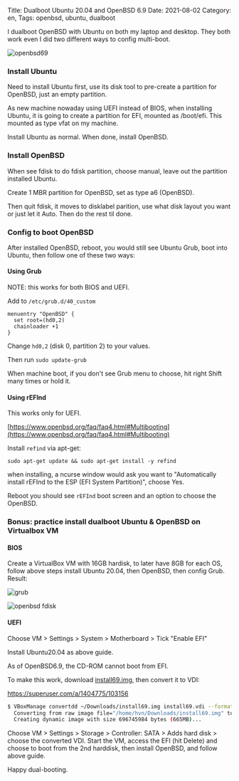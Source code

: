 Title: Dualboot Ubuntu 20.04 and OpenBSD 6.9
Date: 2021-08-02
Category: en,
Tags: openbsd, ubuntu, dualboot

I dualboot OpenBSD with Ubuntu on both my laptop and desktop. They both work even I did two different ways to config multi-boot.

![openbsd69](https://www.openbsd.org/images/puffy69.jpg)

### Install Ubuntu
Need to install Ubuntu first, use its disk tool to pre-create a partition for OpenBSD, just an empty partition.

As new machine nowaday using UEFI instead of BIOS, when installing
Ubuntu, it is going to create a partition for EFI, mounted as /boot/efi. This mounted as type vfat on my machine.

Install Ubuntu as normal.  When done, install OpenBSD.

### Install OpenBSD
When see fdisk to do fdisk partition, choose manual, leave out the partition installed Ubuntu.

Create 1 MBR partition for OpenBSD, set as type a6 (OpenBSD).

Then quit fdisk, it moves to disklabel parition, use what disk layout you want or just let it Auto.
Then do the rest til done.

### Config to boot OpenBSD
After installed OpenBSD, reboot, you would still see Ubuntu Grub, boot into Ubuntu, then follow one of these two ways:

#### Using Grub
NOTE: this works for both BIOS and UEFI.

Add to `/etc/grub.d/40_custom`

```
menuentry "OpenBSD" {
  set root=(hd0,2)
  chainloader +1
}
```

Change `hd0,2` (disk 0, partition 2) to your values.

Then run `sudo update-grub`

When machine boot, if you don't see Grub menu to choose, hit right Shift many times or hold it.

#### Using rEFInd
This works only for UEFI.

[https://www.openbsd.org/faq/faq4.html#Multibooting](https://www.openbsd.org/faq/faq4.html#Multibooting)

Install `refind` via apt-get:

```
sudo apt-get update && sudo apt-get install -y refind
```

when installing, a ncurse window would ask you want to "Automatically install rEFInd to the ESP (EFI System Partition)", choose Yes.

Reboot you should see `rEFInd` boot screen and an option to choose the OpenBSD.

### Bonus: practice install dualboot Ubuntu & OpenBSD on Virtualbox VM

#### BIOS
Create a VirtualBox VM with 16GB hardisk, to later have 8GB for each OS, follow above steps install Ubuntu 20.04, then OpenBSD, then config Grub. Result:

![grub]({static}/images/dualboot.png)

![openbsd fdisk]({static}/images/dualboot_fdisk.png)

#### UEFI
Choose VM > Settings > System > Motherboard > Tick "Enable EFI"

Install Ubuntu20.04 as above guide.

As of OpenBSD6.9, the CD-ROM cannot boot from EFI.

To make this work, download [install69.img](https://cdn.openbsd.org/pub/OpenBSD/6.9/amd64/install69.img), then convert it to VDI:

https://superuser.com/a/1404775/103156
```sh
$ VBoxManage convertdd ~/Downloads/install69.img install69.vdi --format VDI
  Converting from raw image file="/home/hvn/Downloads/install69.img" to file="install69.vdi"...
  Creating dynamic image with size 696745984 bytes (665MB)...
```

Choose VM > Settings > Storage > Controller: SATA > Adds hard disk > choose the converted VDI.
Start the VM,
access the EFI (hit Delete) and choose to boot from the 2nd harddisk, then install OpenBSD, and follow above guide.

Happy dual-booting.
